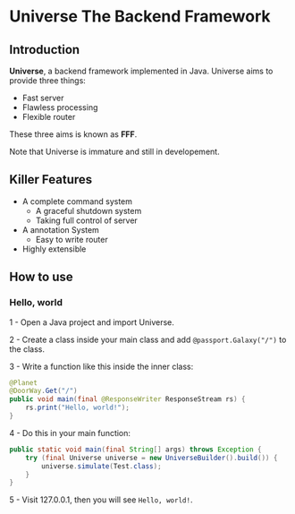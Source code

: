 # Universe The Backend Framework

## Introduction

**Universe**, a backend framework implemented in Java. Universe aims to provide three things:

- Fast server
- Flawless processing
- Flexible router

These three aims is known as **FFF**.

Note that Universe is immature and still in developement.

## Killer Features

- A complete command system
  - A graceful shutdown system
  - Taking full control of server
- A annotation System
  - Easy to write router
- Highly extensible

## How to use

### Hello, world

1 - Open a Java project and import Universe.

2 - Create a class inside your main class and add `@passport.Galaxy("/")` to the class.

3 - Write a function like this inside the inner class:

```java
@Planet
@DoorWay.Get("/")
public void main(final @ResponseWriter ResponseStream rs) {
    rs.print("Hello, world!");
}
```

4 - Do this in your main function:

```java
public static void main(final String[] args) throws Exception {
    try (final Universe universe = new UniverseBuilder().build()) {
        universe.simulate(Test.class);
    }
}
```

5 - Visit 127.0.0.1, then you will see `Hello, world!`.
